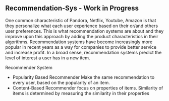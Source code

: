 ## Recommendation-Sys - Work in Progress

One common characteristic of Pandora, Netflix, Youtube, Amazon is that they personalize what each user experience based 
on their or/and others user preferences. This is what recommendation systems are about and they improve upon this approach by 
adding the product characteristics in their algorithms. Recommendation systems have become increasingly more popular in recent 
years as a way for companies to provide better service and increase profit. In a broad sense, recommendation systems predict the
level of interest a user has in a new item.

Recommender System
- Popularity Based Recommender Make the same recommendation to every user, based on the popularity of an item.
- Content-Based Recommender focus on properties of items. Similarity of items is determined by measuring the similarity in their properties
